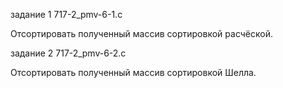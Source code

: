 
задание 1
717-2_pmv-6-1.c

Отсортировать полученный массив сортировкой расчёской.

задание 2
717-2_pmv-6-2.c

Отсортировать полученный массив сортировкой Шелла.
